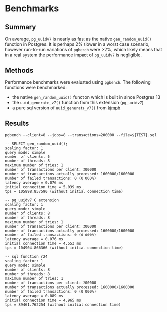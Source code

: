 # Benchmarks

## Summary

On average, `pg_uuidv7` is nearly as fast as the native `gen_random_uuid()`
function in Postgres. It is perhaps 2% slower in a worst case scenario, however
run-to-run variations of `pgbench` were >2%, which likely means that in a real
system the performance impact of `pg_uuidv7` is negligible.

## Methods

Performance benchmarks were evaluated using `pgbench`. The following functions
were benchmarked:

* the native `gen_random_uuid()` function which is built in since Postgres 13
* the `uuid_generate_v7()` function from this extension (`pg_uuidv7`)
* a pure sql version of `uuid_generate_v7()` from [kjmph](https://gist.github.com/kjmph/5bd772b2c2df145aa645b837da7eca74)

## Results

```
pgbench --client=8 --jobs=8 --transactions=200000 --file=${TEST}.sql

-- SELECT gen_random_uuid();
scaling factor: 1
query mode: simple
number of clients: 8
number of threads: 8
maximum number of tries: 1
number of transactions per client: 200000
number of transactions actually processed: 1600000/1600000
number of failed transactions: 0 (0.000%)
latency average = 0.076 ms
initial connection time = 5.039 ms
tps = 105898.857590 (without initial connection time)

-- pg_uuidv7 C extension
scaling factor: 1
query mode: simple
number of clients: 8
number of threads: 8
maximum number of tries: 1
number of transactions per client: 200000
number of transactions actually processed: 1600000/1600000
number of failed transactions: 0 (0.000%)
latency average = 0.076 ms
initial connection time = 4.553 ms
tps = 104904.866366 (without initial connection time)

-- sql function r24
scaling factor: 1
query mode: simple
number of clients: 8
number of threads: 8
maximum number of tries: 1
number of transactions per client: 200000
number of transactions actually processed: 1600000/1600000
number of failed transactions: 0 (0.000%)
latency average = 0.089 ms
initial connection time = 4.965 ms
tps = 89461.762254 (without initial connection time)
```
